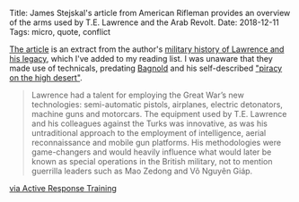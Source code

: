 Title: James Stejskal's article from American Rifleman provides an overview of the arms used by T.E. Lawrence and the Arab Revolt.
Date: 2018-12-11
Tags: micro, quote, conflict


[The article](https://www.americanrifleman.org/articles/2018/11/23/the-arab-revolt-and-the-guns-of-lawrence-of-arabia/) is an extract from the author's [military history of Lawrence and his legacy](https://www.amazon.com/Masters-Mayhem-Lawrence-British-Military/dp/1612005748/), which I've added to my reading list. I was unaware that they made use of technicals, predating [Bagnold](https://en.wikipedia.org/wiki/Ralph_Alger_Bagnold) and his self-described ["piracy on the high desert"](https://en.wikipedia.org/wiki/Long_Range_Desert_Group).

> Lawrence had a talent for employing the Great War’s new technologies: semi-automatic pistols, airplanes, electric detonators, machine guns and motorcars. The equipment used by T.E. Lawrence and his colleagues against the Turks was innovative, as was his untraditional approach to the employment of intelligence, aerial reconnaissance and mobile gun platforms. His methodologies were game-changers and would heavily influence what would later be known as special operations in the British military, not to mention guerrilla leaders such as Mao Zedong and Võ Nguyên Giáp.

[via Active Response Training](http://www.activeresponsetraining.net/weekend-knowledge-dump-december-7-2018)
